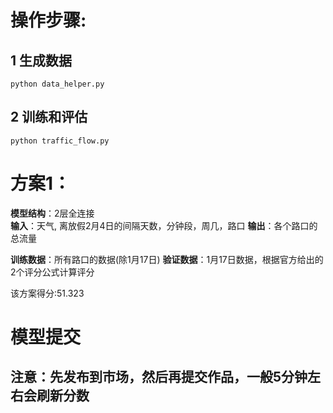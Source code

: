 # 操作步骤:
## 1 生成数据
`python data_helper.py`
## 2 训练和评估
`python traffic_flow.py`

# 方案1：
**模型结构**：2层全连接  
**输入**：天气, 离放假2月4日的间隔天数，分钟段，周几，路口
**输出**：各个路口的总流量

**训练数据**：所有路口的数据(除1月17日)
**验证数据**：1月17日数据，根据官方给出的2个评分公式计算评分

该方案得分:51.323  

# 模型提交
## 注意：先发布到市场，然后再提交作品，一般5分钟左右会刷新分数



